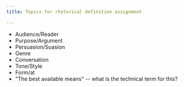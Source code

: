 ```yaml
---
title: Topics for rhetorical definition assignment

---
```


* Audience/Reader
* Purpose/Argument
* Persuasion/Suasion
* Genre
* Conversation
* Tone/Style
* Form/at
* "The best available means" -- what is the technical term for this?

